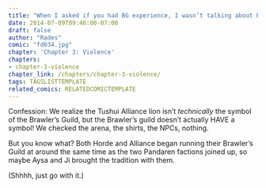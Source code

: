 ```yaml
---
title: "When I asked if you had BG experience, I wasn’t talking about PVP"
date: 2014-07-09T09:46:00-07:00
draft: false
author: "Rades"
comic: "fd034.jpg"
chapter: 'Chapter 3: Violence'
chapters:
- chapter-3-violence
chapter_link: /chapters/chapter-3-violence/
tags: TAGSLISTTEMPLATE
related_comics: RELATEDCOMICTEMPLATE
---
```


Confession: We realize the Tushui Alliance lion isn’t *technically* the symbol of the Brawler’s Guild, but the Brawler’s guild doesn’t actually HAVE a symbol! We checked the arena, the shirts, the NPCs, nothing. 


But you know what? Both Horde and Alliance began running their Brawler’s Guild at around the same time as the two Pandaren factions joined up, so maybe Aysa and Ji brought the tradition with them.


(Shhhh, just go with it.)

